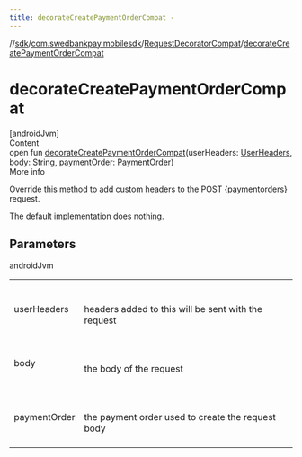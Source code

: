 ```yaml
---
title: decorateCreatePaymentOrderCompat -
---
```

//[sdk](../../../index)/[com.swedbankpay.mobilesdk](../index)/[RequestDecoratorCompat](index)/[decorateCreatePaymentOrderCompat](decorate-create-payment-order-compat)



# decorateCreatePaymentOrderCompat  
[androidJvm]  
Content  
open fun [decorateCreatePaymentOrderCompat](decorate-create-payment-order-compat)(userHeaders: [UserHeaders](../-user-headers/index), body: [String](https://kotlinlang.org/api/latest/jvm/stdlib/kotlin/-string/index.html), paymentOrder: [PaymentOrder](../-payment-order/index))  
More info  


Override this method to add custom headers to the POST {paymentorders} request.



The default implementation does nothing.



## Parameters  
  
androidJvm  
  
| | |
|---|---|
| <a name="com.swedbankpay.mobilesdk/RequestDecoratorCompat/decorateCreatePaymentOrderCompat/#com.swedbankpay.mobilesdk.UserHeaders#kotlin.String#com.swedbankpay.mobilesdk.PaymentOrder/PointingToDeclaration/"></a>userHeaders| <a name="com.swedbankpay.mobilesdk/RequestDecoratorCompat/decorateCreatePaymentOrderCompat/#com.swedbankpay.mobilesdk.UserHeaders#kotlin.String#com.swedbankpay.mobilesdk.PaymentOrder/PointingToDeclaration/"></a><br><br>headers added to this will be sent with the request<br><br>|
| <a name="com.swedbankpay.mobilesdk/RequestDecoratorCompat/decorateCreatePaymentOrderCompat/#com.swedbankpay.mobilesdk.UserHeaders#kotlin.String#com.swedbankpay.mobilesdk.PaymentOrder/PointingToDeclaration/"></a>body| <a name="com.swedbankpay.mobilesdk/RequestDecoratorCompat/decorateCreatePaymentOrderCompat/#com.swedbankpay.mobilesdk.UserHeaders#kotlin.String#com.swedbankpay.mobilesdk.PaymentOrder/PointingToDeclaration/"></a><br><br>the body of the request<br><br>|
| <a name="com.swedbankpay.mobilesdk/RequestDecoratorCompat/decorateCreatePaymentOrderCompat/#com.swedbankpay.mobilesdk.UserHeaders#kotlin.String#com.swedbankpay.mobilesdk.PaymentOrder/PointingToDeclaration/"></a>paymentOrder| <a name="com.swedbankpay.mobilesdk/RequestDecoratorCompat/decorateCreatePaymentOrderCompat/#com.swedbankpay.mobilesdk.UserHeaders#kotlin.String#com.swedbankpay.mobilesdk.PaymentOrder/PointingToDeclaration/"></a><br><br>the payment order used to create the request body<br><br>|
  
  



